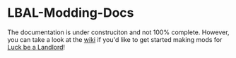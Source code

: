 # LBAL-Modding-Docs

The documentation is under construciton and not 100% complete. However, you can take a look at the [wiki](https://github.com/TrampolineTales/LBAL-Modding-Docs/wiki) if you'd like to get started making mods for [Luck be a Landlord](http://LuckBeALandlord.com/)!
